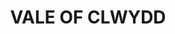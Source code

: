 ---
lastmod: '2025-04-06T06:05:20+00:00'
latitude: -33.49009916
layout: suburb
longitude: 150.1850644
postcode: '2790'
state: NSW
title: VALE OF CLWYDD
url: /nsw/vale-of-clwydd/
---
